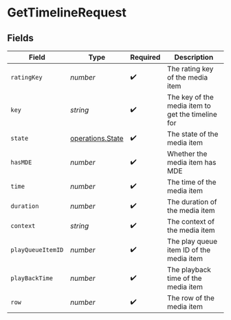 # GetTimelineRequest


## Fields

| Field                                                | Type                                                 | Required                                             | Description                                          |
| ---------------------------------------------------- | ---------------------------------------------------- | ---------------------------------------------------- | ---------------------------------------------------- |
| `ratingKey`                                          | *number*                                             | :heavy_check_mark:                                   | The rating key of the media item                     |
| `key`                                                | *string*                                             | :heavy_check_mark:                                   | The key of the media item to get the timeline for    |
| `state`                                              | [operations.State](../../models/operations/state.md) | :heavy_check_mark:                                   | The state of the media item                          |
| `hasMDE`                                             | *number*                                             | :heavy_check_mark:                                   | Whether the media item has MDE                       |
| `time`                                               | *number*                                             | :heavy_check_mark:                                   | The time of the media item                           |
| `duration`                                           | *number*                                             | :heavy_check_mark:                                   | The duration of the media item                       |
| `context`                                            | *string*                                             | :heavy_check_mark:                                   | The context of the media item                        |
| `playQueueItemID`                                    | *number*                                             | :heavy_check_mark:                                   | The play queue item ID of the media item             |
| `playBackTime`                                       | *number*                                             | :heavy_check_mark:                                   | The playback time of the media item                  |
| `row`                                                | *number*                                             | :heavy_check_mark:                                   | The row of the media item                            |